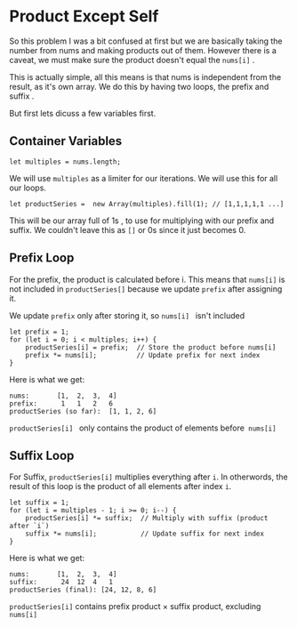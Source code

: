 # Product Except Self

So this problem I was a bit confused at first but we are basically taking the number from nums and making products out of them.  However there is a caveat, we must make sure the product doesn't equal the `nums[i]` .  

This is actually simple, all this means is that nums is independent from the result, as it's own array. We do this by having two loops, the prefix and suffix . 

But first lets dicuss a few variables first.


## Container Variables

```
let multiples = nums.length;

```
We will use `multiples` as a limiter for our iterations. We will use this for all our loops.
```
let productSeries =  new Array(multiples).fill(1); // [1,1,1,1,1 ...]

```
This will be our array full of 1s , to use for multiplying with our prefix and suffix. We couldn't leave this as `[]` or 0s  since it just becomes 0.

## Prefix Loop

For the prefix, the product is calculated before i. This means that `nums[i]` is not included in `productSeries[]`  because we update `prefix` after assigning it.

We update `prefix` only after storing it, so `nums[i] `  isn't included

```
let prefix = 1;
for (let i = 0; i < multiples; i++) {
    productSeries[i] = prefix;  // Store the product before nums[i]
    prefix *= nums[i];          // Update prefix for next index
}
```
Here is what we get:

```
nums:       [1,  2,  3,  4]
prefix:      1   1   2   6
productSeries (so far):  [1, 1, 2, 6]

```
`productSeries[i] ` only contains the product of elements before` nums[i]`


## Suffix Loop

For Suffix, `productSeries[i]` multiplies everything after `i`.  In otherwords, the result of this loop is the product of all elements after index `i`.

```
let suffix = 1;
for (let i = multiples - 1; i >= 0; i--) {
    productSeries[i] *= suffix;  // Multiply with suffix (product after `i`)
    suffix *= nums[i];           // Update suffix for next index
}
```

Here is what we get:

```
nums:       [1,  2,  3,  4]
suffix:      24  12  4   1
productSeries (final): [24, 12, 8, 6]

```

`productSeries[i]` contains prefix product × suffix product, excluding `nums[i]`
